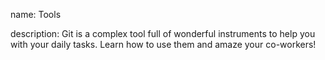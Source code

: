 name: Tools

description: Git is a complex tool full of wonderful instruments to help you with your daily tasks. Learn how to use them and amaze your co-workers!
